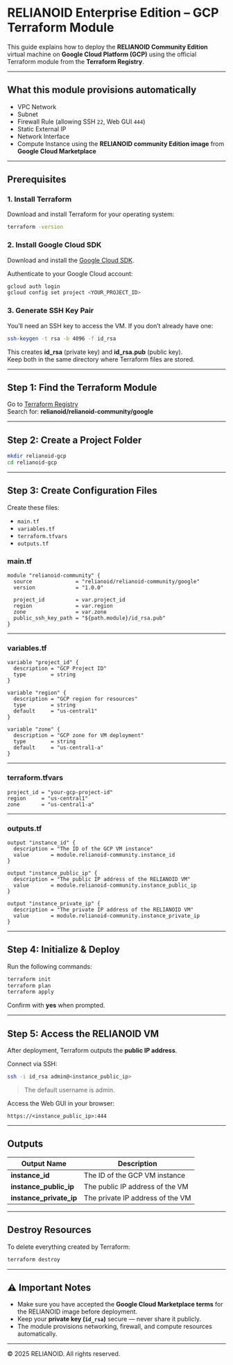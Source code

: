 # RELIANOID Enterprise Edition – GCP Terraform Module

This guide explains how to deploy the **RELIANOID Community Edition** virtual machine on **Google Cloud Platform (GCP)** using the official Terraform module from the **Terraform Registry**.

---

## What this module provisions automatically

- VPC Network  
- Subnet  
- Firewall Rule (allowing SSH `22`, Web GUI `444`)  
- Static External IP  
- Network Interface  
- Compute Instance using the **RELIANOID community Edition image** from **Google Cloud Marketplace**

---

## Prerequisites

### 1. Install Terraform
Download and install Terraform for your operating system:

```bash
terraform -version
```

### 2. Install Google Cloud SDK
Download and install the [Google Cloud SDK](https://cloud.google.com/sdk/docs/install).

Authenticate to your Google Cloud account:

```bash
gcloud auth login
gcloud config set project <YOUR_PROJECT_ID>
```

### 3. Generate SSH Key Pair
You’ll need an SSH key to access the VM. If you don’t already have one:

```bash
ssh-keygen -t rsa -b 4096 -f id_rsa
```

This creates **id_rsa** (private key) and **id_rsa.pub** (public key).  
Keep both in the same directory where Terraform files are stored.

---

## Step 1: Find the Terraform Module

Go to [Terraform Registry](https://registry.terraform.io)  
Search for: **relianoid/relianoid-community/google**

---

## Step 2: Create a Project Folder

```bash
mkdir relianoid-gcp
cd relianoid-gcp
```

---

## Step 3: Create Configuration Files

Create these files:

- `main.tf`
- `variables.tf`
- `terraform.tfvars`
- `outputs.tf`

### **main.tf**
```hcl
module "relianoid-community" {
  source              = "relianoid/relianoid-community/google"
  version             = "1.0.0"

  project_id          = var.project_id
  region              = var.region
  zone                = var.zone
  public_ssh_key_path = "${path.module}/id_rsa.pub"
}
```

---

### **variables.tf**
```hcl
variable "project_id" {
  description = "GCP Project ID"
  type        = string
}

variable "region" {
  description = "GCP region for resources"
  type        = string
  default     = "us-central1"
}

variable "zone" {
  description = "GCP zone for VM deployment"
  type        = string
  default     = "us-central1-a"
}
```

---

### **terraform.tfvars**
```hcl
project_id = "your-gcp-project-id"
region     = "us-central1"
zone       = "us-central1-a"
```

---

### **outputs.tf**
```hcl
output "instance_id" {
  description = "The ID of the GCP VM instance"
  value       = module.relianoid-community.instance_id
}

output "instance_public_ip" {
  description = "The public IP address of the RELIANOID VM"
  value       = module.relianoid-community.instance_public_ip
}

output "instance_private_ip" {
  description = "The private IP address of the RELIANOID VM"
  value       = module.relianoid-community.instance_private_ip
}
```

---

## Step 4: Initialize & Deploy

Run the following commands:

```bash
terraform init
terraform plan
terraform apply
```

Confirm with **yes** when prompted.

---

## Step 5: Access the RELIANOID VM

After deployment, Terraform outputs the **public IP address**.

Connect via SSH:

```bash
ssh -i id_rsa admin@<instance_public_ip>
```

> The default username is admin.

Access the Web GUI in your browser:

```
https://<instance_public_ip>:444
```

---

## Outputs

| Output Name | Description |
|--------------|-------------|
| **instance_id** | The ID of the GCP VM instance |
| **instance_public_ip** | The public IP address of the VM |
| **instance_private_ip** | The private IP address of the VM |

---

##  Destroy Resources

To delete everything created by Terraform:

```bash
terraform destroy
```

---

## ⚠️ Important Notes

- Make sure you have accepted the **Google Cloud Marketplace terms** for the RELIANOID image before deployment.  
- Keep your **private key (`id_rsa`)** secure — never share it publicly.  
- The module provisions networking, firewall, and compute resources automatically.

---

© 2025 RELIANOID. All rights reserved.

